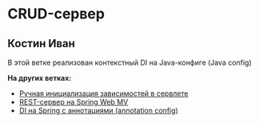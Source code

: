 # CRUD-сервер

## Костин Иван

В этой ветке реализован контекстный DI на Java-конфиге (Java config)

**На других ветках:**
* [Ручная инициализация зависимостей в сервлете](https://github.com/bojark/my-CRUD-server)
* [REST-сервер на Spring Web MV](https://github.com/bojark/my-CRUD-server/edit/feature/spring-web)
* [DI на Spring с аннотациями (annotation config)](https://github.com/bojark/my-CRUD-server/tree/feature/di-annotation)

